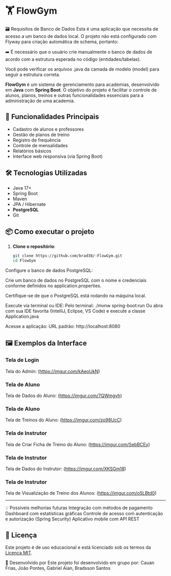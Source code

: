 # 🏋️ FlowGym

🗃️ Requisitos de Banco de Dados
Esta é uma aplicação que necessita de acesso a um banco de dados local.
O projeto não está configurado com Flyway para criação automática de schema, portanto:

➡️ É necessário que o usuário crie manualmente o banco de dados de acordo com a estrutura esperada no código (entidades/tabelas).

Você pode verificar os arquivos .java da camada de modelo (model) para seguir a estrutura correta.

**FlowGym** é um sistema de gerenciamento para academias, desenvolvido em **Java** com **Spring Boot**. O objetivo do projeto é facilitar o controle de alunos, planos, treinos e outras funcionalidades essenciais para a administração de uma academia.

## 🚀 Funcionalidades Principais

- Cadastro de alunos e professores  
- Gestão de planos de treino  
- Registro de frequência  
- Controle de mensalidades  
- Relatórios básicos  
- Interface web responsiva (via Spring Boot)

## 🛠️ Tecnologias Utilizadas

- Java 17+  
- Spring Boot  
- Maven  
- JPA / Hibernate  
- **PostgreSQL**  
- Git
  
## 📦 Como executar o projeto

1. **Clone o repositório**:
   ```bash
   git clone https://github.com/brad38/-FlowGym.git
   cd FlowGym

Configure o banco de dados PostgreSQL:

Crie um banco de dados no PostgreSQL com o nome e credenciais conforme definidos no application.properties.

Certifique-se de que o PostgreSQL está rodando na máquina local.   

Execute via terminal ou IDE:
Pelo terminal:
./mvnw spring-boot:run
Ou abra com sua IDE favorita (IntelliJ, Eclipse, VS Code) e execute a classe Application.java

Acesse a aplicação:
URL padrão: http://localhost:8080

## 🖼️ Exemplos da Interface

### Tela de Login
Tela do Admin: (https://imgur.com/kAeoUkN)

### Tela de Aluno
Tela de Dados do Aluno: (https://imgur.com/7QWmgyh)

### Tela de Aluno
Tela de Treinos do Aluno: (https://imgur.com/zo98UcC)

### Tela de Instrutor
Tela de Criar Ficha de Treino do Aluno: (https://imgur.com/SebBCEy)

### Tela de Instrutor
Tela de Dados do Instrutor: (https://imgur.com/XKSGm18)

### Tela de Instrutor
Tela de Visualização de Treino dos Alunos: (https://imgur.com/o5LBtd0)

---

💡 Possíveis melhorias futuras
Integração com métodos de pagamento
Dashboard com estatísticas gráficas
Controle de acesso com autenticação e autorização (Spring Security)
Aplicativo mobile com API REST

## 📄 Licença

Este projeto é de uso educacional e está licenciado sob os termos da [Licença MIT](./LICENSE).

👥 Desenvolvido por
Este projeto foi desenvolvido em grupo por:
Cauan Frias, João Pontes, Gabriel Aian, Bradsson Santos
